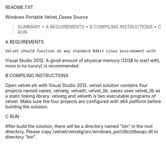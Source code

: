 README.TXT

Windows Portable Velvet_Oases Source 

> SUMMARY
	* A REQUIREMENTS
	* B COMPILING INSTRUCTIONS
	* C RUN 

A REQUIREMENTS

	Velvet should function on any standard 64bit Linux environment with
Visual Studio 2012. A good amount of physical memory (12GB to start with, more is no luxury)
is recommended. 
	
B COMPILING INSTRUCTIONS

Open velvet.sln with Visual Studio 2012. velvet solution contains four projects named oases, velvetg, velveth, velvet_lib.
oases uses velvet_lib as a static linking library. velvetg and velveth is two executable programs of velvet. Make sure the four
projects are configured with x64 platform before building the solution.

C RUN 

After build the solution, there will be a directory named "bin" in the root directory. Please copy /velvet/velvetg/src/windows_port/lib/zlibwapi.dll
to directory "bin".
